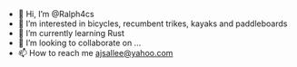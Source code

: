 - 👋 Hi, I’m @Ralph4cs
- 👀 I’m interested in bicycles, recumbent trikes, kayaks and paddleboards
- 🌱 I’m currently learning Rust
- 💞️ I’m looking to collaborate on ...
- 📫 How to reach me ajsallee@yahoo.com

<!---
Ralph4cs/Ralph4cs is a ✨ special ✨ repository because its `README.md` (this file) appears on your GitHub profile.
You can click the Preview link to take a look at your changes.
--->
